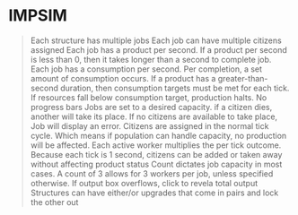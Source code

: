 # IMPSIM

> Each structure has multiple jobs
> Each job can have multiple citizens assigned
> Each job has a product per second. If a product per second is less than 0, then it takes longer than a second to complete job.
> Each job has a consumption per second. Per completion, a set amount of consumption occurs. If a product has a greater-than-second duration, then consumption targets must be met for each tick. If resources fall below consumption target, production halts.
> No progress bars
> Jobs are set to a desired capacity. if a citizen dies, another will take its place. If no citizens are available to take place, Job will display an error. Citizens are assigned in the normal tick cycle. Which means if population can handle capacity, no production will be affected.
> Each active worker multiplies the per tick outcome.
> Because each tick is 1 second, citizens can be added or taken away without affecting product status
> Count dictates job capacity in most cases. A count of 3 allows for 3 workers per job, unless specified otherwise.
> If output box overflows, click to revela total output
> Structures can have either/or upgrades that come in pairs and lock the other out
